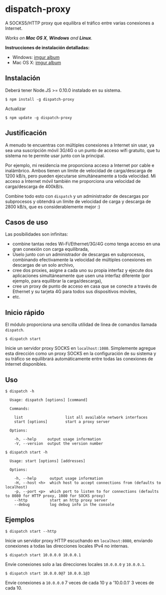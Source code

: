 
# dispatch-proxy

A SOCKS5/HTTP proxy que equilibra el tráfico entre varias conexiones a Internet.

_Works on <b>Mac OS X</b>, <b>Windows</b> and <b>Linux</b>._

**Instrucciones de instalación detalladas:**

- Windows: [imgur album](http://imgur.com/a/0snis)
- Mac OS X: [imgur album](http://imgur.com/a/TSD5F)

## Instalación


Deberá tener Node.JS >= 0.10.0 instalado en su sistema.

```
$ npm install -g dispatch-proxy
```

Actualizar

```
$ npm update -g dispatch-proxy
```
## Justificación

A menudo te encuentras con múltiples conexiones a Internet sin usar, ya sea una suscripción móvil 3G/4G o un punto de acceso wifi gratuito, que tu sistema no te permite usar junto con la principal.

Por ejemplo, mi residencia me proporciona acceso a Internet por cable e inalámbrico. Ambos tienen un límite de velocidad de carga/descarga de 1200 kB/s, pero pueden ejecutarse simultáneamente a toda velocidad. Mi acceso a Internet móvil también me proporciona una velocidad de carga/descarga de 400kB/s.

Combine todo esto con `dispatch` y un administrador de descargas por subprocesos y obtendrá un límite de velocidad de carga y descarga de 2800 kB/s, que es considerablemente mejor :)

## Casos de uso

Las posibilidades son infinitas:

- combine tantas redes Wi-Fi/Ethernet/3G/4G como tenga acceso en una gran conexión con carga equilibrada,
- Úselo junto con un administrador de descargas en subprocesos, combinando efectivamente la velocidad de múltiples conexiones en descargas de un solo archivo,
- cree dos proxies, asigne a cada uno su propia interfaz y ejecute dos aplicaciones simultáneamente que usen una interfaz diferente (por ejemplo, para equilibrar la carga/descarga),
- cree un proxy de punto de acceso en casa que se conecte a través de Ethernet y su tarjeta 4G para todos sus dispositivos móviles,
- etc.


## Inicio rápido

El módulo proporciona una sencilla utilidad de línea de comandos llamada `dispatch`.

```
$ dispatch start
```

Inicie un servidor proxy SOCKS en `localhost:1080`. Simplemente agregue esta dirección como un proxy SOCKS en la configuración de su sistema y su tráfico se equilibrará automáticamente entre todas las conexiones de Internet disponibles.


## Uso

```
$ dispatch -h

  Usage: dispatch [options] [command]

  Commands:

    list                   list all available network interfaces
    start [options]        start a proxy server

  Options:

    -h, --help     output usage information
    -V, --version  output the version number
```

```
$ dispatch start -h

  Usage: start [options] [addresses]

  Options:

    -h, --help      output usage information
    -H, --host <h>  which host to accept connections from (defaults to localhost)
    -p, --port <p>  which port to listen to for connections (defaults to 8080 for HTTP proxy, 1080 for SOCKS proxy)
    --http          start an http proxy server
    --debug         log debug info in the console
```

## Ejemplos

```
$ dispatch start --http
```
Inicie un servidor proxy HTTP escuchando en `localhost:8080`, enviando conexiones a todas las direcciones locales IPv4 no internas.


```
$ dispatch start 10.0.0.0 10.0.0.1
```
Envíe conexiones solo a las direcciones locales `10.0.0.0` y `10.0.0.1`.


```
$ dispatch start 10.0.0.0@7 10.0.0.1@3
```
Envíe conexiones a `10.0.0.0` 7 veces de cada 10 y a '10.0.0.1' 3 veces de cada 10.
